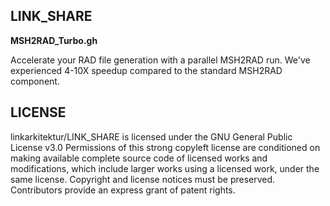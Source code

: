 ## LINK_SHARE

**MSH2RAD_Turbo.gh**

Accelerate your RAD file generation with a parallel MSH2RAD run. We've experienced 4-10X speedup compared to the standard MSH2RAD component.


## LICENSE
linkarkitektur/LINK_SHARE is licensed under the GNU General Public License v3.0
Permissions of this strong copyleft license are conditioned on making available complete source code of licensed works and modifications, which include larger works using a licensed work, under the same license. Copyright and license notices must be preserved. Contributors provide an express grant of patent rights.
